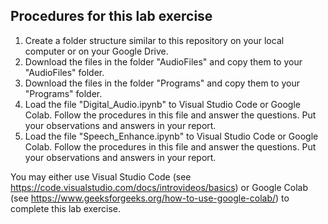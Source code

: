 ## Procedures for this lab exercise
1. Create a folder structure similar to this repository on your local computer or on your Google Drive.
1. Download the files in the folder "AudioFiles" and copy them to your "AudioFiles" folder.
1. Download the files in the folder "Programs" and copy them to your "Programs" folder.
4. Load the file "Digital_Audio.ipynb" to Visual Studio Code or Google Colab. Follow the procedures in this file and answer the questions. Put your observations and answers in your report.
5. Load the file "Speech_Enhance.ipynb" to Visual Studio Code or Google Colab. Follow the procedures in this file and answer the questions. Put your observations and answers in your report.

You may either use Visual Studio Code (see https://code.visualstudio.com/docs/introvideos/basics) or Google Colab (see https://www.geeksforgeeks.org/how-to-use-google-colab/) to complete this lab exercise.
